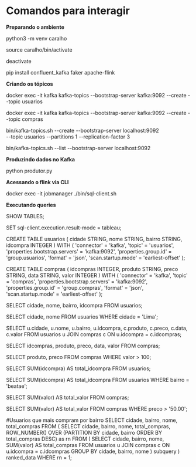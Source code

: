 # Comandos para interagir

**Preparando o ambiente**

python3 -m venv caralho

source caralho/bin/activate

deactivate

pip install confluent_kafka faker apache-flink



**Criando os tópicos**

docker exec -it kafka kafka-topics --bootstrap-server kafka:9092 --create --topic usuarios

docker exec -it kafka kafka-topics --bootstrap-server kafka:9092 --create --topic compras

bin/kafka-topics.sh --create --bootstrap-server localhost:9092 \
    --topic usuarios --partitions 1 --replication-factor 3

bin/kafka-topics.sh --list --bootstrap-server localhost:9092

**Produzindo dados no Kafka**

python produtor.py


**Acessando o flink via CLI**

docker exec -it jobmanager ./bin/sql-client.sh


**Executando queries**

SHOW TABLES;

SET sql-client.execution.result-mode = tableau;

CREATE TABLE usuarios (
    cidade      STRING,
    nome        STRING,
    bairro      STRING,
    idcompra    INTEGER
) WITH (
    'connector' = 'kafka',
    'topic' = 'usuarios',
    'properties.bootstrap.servers' = 'kafka:9092',
    'properties.group.id' = 'group.usuarios',
    'format' = 'json',
    'scan.startup.mode' = 'earliest-offset'
);


CREATE TABLE compras (
    idcompras    INTEGER,
    produto      STRING,
    preco        STRING,
    data         STRING,
    valor        INTEGER
) WITH (
    'connector' = 'kafka',
    'topic' = 'compras',
    'properties.bootstrap.servers' = 'kafka:9092',
    'properties.group.id' = 'group.compras',
    'format' = 'json',
    'scan.startup.mode' = 'earliest-offset'
);


SELECT cidade, nome, bairro, idcompra FROM usuarios;


SELECT cidade, nome FROM usuarios WHERE cidade = 'Lima';


SELECT u.cidade, u.nome, u.bairro, u.idcompra, c.produto, c.preco, c.data, c.valor
FROM usuarios u
JOIN compras c
ON u.idcompra = c.idcompras;


SELECT idcompras, produto, preco, data, valor FROM compras;


SELECT produto, preco FROM compras WHERE valor > 100;


SELECT SUM(idcompra) AS total_idcompra FROM usuarios;


SELECT SUM(idcompra) AS total_idcompra FROM usuarios WHERE bairro = 'beatae';


SELECT SUM(valor) AS total_valor FROM compras;

SELECT SUM(valor) AS total_valor FROM compras WHERE preco > '50.00';


#Usuarios que mais compram por bairro
SELECT cidade, bairro, nome, total_compras
FROM (
    SELECT cidade, bairro, nome, total_compras,
           ROW_NUMBER() OVER (PARTITION BY cidade, bairro ORDER BY total_compras DESC) as rn
    FROM (
        SELECT cidade, bairro, nome, SUM(valor) AS total_compras
        FROM usuarios u
        JOIN compras c ON u.idcompra = c.idcompras
        GROUP BY cidade, bairro, nome
    ) subquery
) ranked_data
WHERE rn = 1;